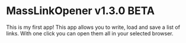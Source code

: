 # MassLinkOpener v1.3.0 BETA
This is my first app! This app allows you to write, load and save a list of links. With one click you can open them all in your selected browser.
